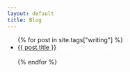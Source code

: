 ```yaml
---
layout: default
title: Blog
---
```

<ul class="posts">
  {% for post in site.tags["writing"] %}
    <li>
      <a href="{{ post.url }}">{{ post.title }}</a>
      <div class="publish-date" style="color: #f7fafc"><time pubdate="">{{ post.date | date: "%B %-d, %Y" }}</time></div>
    </li>
  {% endfor %}
</ul>
